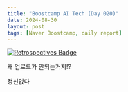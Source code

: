 ```yaml
---
title: "Boostcamp AI Tech (Day 020)"
date: 2024-08-30
layout: post
tags: [Naver Boostcamp, daily report]
---
```


[![Retrospectives Badge](https://img.shields.io/badge/Retrospectives-6A0DAD?style=flat)](../Retrospectives/week4.html)

왜 업로드가 안되는거지!?

정신없다
